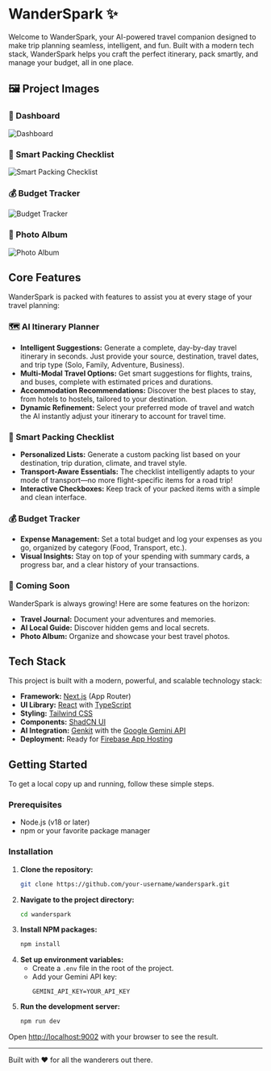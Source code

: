 # WanderSpark ✨

Welcome to WanderSpark, your AI-powered travel companion designed to make trip planning seamless, intelligent, and fun. Built with a modern tech stack, WanderSpark helps you craft the perfect itinerary, pack smartly, and manage your budget, all in one place.

## 🖼️ Project Images  

### 🧭 Dashboard  
![Dashboard]([./assets/1.png](https://media.licdn.com/dms/image/v2/D4E22AQH5UCsIhhR4Rg/feedshare-shrink_2048_1536/B4EZgsTe._GcAo-/0/1753089962679?e=1762387200&v=beta&t=fhXWIPJ4tJWPb0E1KaGYQQ-gnleOwbJ3ZAcamCGfjLA))

### 🧳 Smart Packing Checklist  
![Smart Packing Checklist](./assets/2.png)

### 💰 Budget Tracker  
![Budget Tracker](./assets/3.png)

### 📸 Photo Album  
![Photo Album](./assets/4.png)

## Core Features

WanderSpark is packed with features to assist you at every stage of your travel planning:

### 🗺️ AI Itinerary Planner
- **Intelligent Suggestions:** Generate a complete, day-by-day travel itinerary in seconds. Just provide your source, destination, travel dates, and trip type (Solo, Family, Adventure, Business).
- **Multi-Modal Travel Options:** Get smart suggestions for flights, trains, and buses, complete with estimated prices and durations.
- **Accommodation Recommendations:** Discover the best places to stay, from hotels to hostels, tailored to your destination.
- **Dynamic Refinement:** Select your preferred mode of travel and watch the AI instantly adjust your itinerary to account for travel time.

### 🧳 Smart Packing Checklist
- **Personalized Lists:** Generate a custom packing list based on your destination, trip duration, climate, and travel style.
- **Transport-Aware Essentials:** The checklist intelligently adapts to your mode of transport—no more flight-specific items for a road trip!
- **Interactive Checkboxes:** Keep track of your packed items with a simple and clean interface.

### 💰 Budget Tracker
- **Expense Management:** Set a total budget and log your expenses as you go, organized by category (Food, Transport, etc.).
- **Visual Insights:** Stay on top of your spending with summary cards, a progress bar, and a clear history of your transactions.

### 🚀 Coming Soon
WanderSpark is always growing! Here are some features on the horizon:
- **Travel Journal:** Document your adventures and memories.
- **AI Local Guide:** Discover hidden gems and local secrets.
- **Photo Album:** Organize and showcase your best travel photos.

## Tech Stack

This project is built with a modern, powerful, and scalable technology stack:

- **Framework:** [Next.js](https://nextjs.org/) (App Router)
- **UI Library:** [React](https://react.dev/) with [TypeScript](https://www.typescriptlang.org/)
- **Styling:** [Tailwind CSS](https://tailwindcss.com/)
- **Components:** [ShadCN UI](https://ui.shadcn.com/)
- **AI Integration:** [Genkit](https://firebase.google.com/docs/genkit) with the [Google Gemini API](https://ai.google.dev/)
- **Deployment:** Ready for [Firebase App Hosting](https://firebase.google.com/docs/app-hosting)

## Getting Started

To get a local copy up and running, follow these simple steps.

### Prerequisites

- Node.js (v18 or later)
- npm or your favorite package manager

### Installation

1. **Clone the repository:**
   ```sh
   git clone https://github.com/your-username/wanderspark.git
   ```
2. **Navigate to the project directory:**
   ```sh
   cd wanderspark
   ```
3. **Install NPM packages:**
   ```sh
   npm install
   ```
4. **Set up environment variables:**
   - Create a `.env` file in the root of the project.
   - Add your Gemini API key:
     ```
     GEMINI_API_KEY=YOUR_API_KEY
     ```
5. **Run the development server:**
   ```sh
   npm run dev
   ```

Open [http://localhost:9002](http://localhost:9002) with your browser to see the result.

---

Built with ❤️ for all the wanderers out there.
